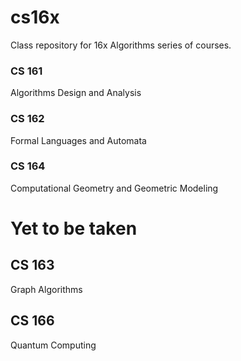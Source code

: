 # cs16x

Class repository for 16x Algorithms series of courses.


### CS 161

Algorithms Design and Analysis

### CS 162

Formal Languages and Automata

### CS 164

Computational Geometry and Geometric Modeling


# Yet to be taken


## CS 163

Graph Algorithms

## CS 166

Quantum Computing

